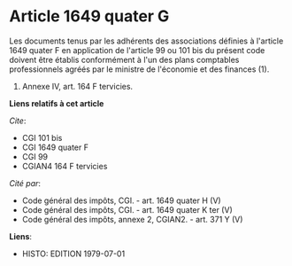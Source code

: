 # Article 1649 quater G

Les documents tenus par les adhérents des associations définies à l'article 1649 quater F en application de l'article 99 ou
101 bis du présent code doivent être établis conformément à l'un des plans comptables professionnels agréés par le ministre
de l'économie et des finances (1).

1)  Annexe IV, art. 164 F tervicies.

**Liens relatifs à cet article**

_Cite_:

  - CGI 101 bis
  - CGI 1649 quater F
  - CGI 99
  - CGIAN4 164 F tervicies

_Cité par_:

  - Code général des impôts, CGI. - art. 1649 quater H (V)
  - Code général des impôts, CGI. - art. 1649 quater K ter (V)
  - Code général des impôts, annexe 2, CGIAN2. - art. 371 Y (V)

**Liens**:

  - HISTO: EDITION 1979-07-01
